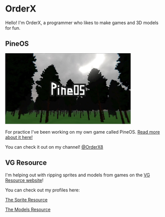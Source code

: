 # OrderX

Hello! I'm OrderX, a programmer who likes to make games and 3D models for fun.

## PineOS
<img src="PineOS/Images/PineOS_Cover.jpeg" alt="Alt text" width="400"/>

For practice I've been working on my own game called PineOS.
[Read more about it here!](/PineOS)

You can check it out on my channel! [@OrderX8](youtube.com/@OrderX8)


## VG Resource

I'm helping out with ripping sprites and models from games on the [VG Resource website](https://vg-resource.com)!

You can check out my profiles here:

[The Sprite Resource](https://www.spriters-resource.com/submitter/OrderX/)

[The Models Resource](https://www.models-resource.com/submitter/OrderX/)
